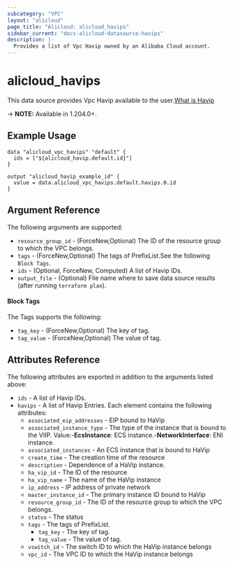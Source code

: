 ```yaml
---
subcategory: "VPC"
layout: "alicloud"
page_title: "Alicloud: alicloud_havips"
sidebar_current: "docs-alicloud-datasource-havips"
description: |-
  Provides a list of Vpc Havip owned by an Alibaba Cloud account.
---
```


# alicloud_havips

This data source provides Vpc Havip available to the user.[What is Havip](https://www.alibabacloud.com/help/en/)

-> **NOTE:** Available in 1.204.0+.

## Example Usage

```
data "alicloud_vpc_havips" "default" {
  ids = ["${alicloud_havip.default.id}"]
}

output "alicloud_havip_example_id" {
  value = data.alicloud_vpc_havips.default.havips.0.id
}
```

## Argument Reference

The following arguments are supported:
* `resource_group_id` - (ForceNew,Optional) The ID of the resource group to which the VPC belongs.
* `tags` - (ForceNew,Optional) The tags of PrefixList.See the following `Block Tags`.
* `ids` - (Optional, ForceNew, Computed) A list of Havip IDs.
* `output_file` - (Optional) File name where to save data source results (after running `terraform plan`).

#### Block Tags

The Tags supports the following:
* `tag_key` - (ForceNew,Optional) The key of tag.
* `tag_value` - (ForceNew,Optional) The value of tag.

## Attributes Reference

The following attributes are exported in addition to the arguments listed above:
* `ids` - A list of Havip IDs.
* `havips` - A list of Havip Entries. Each element contains the following attributes:
  * `associated_eip_addresses` - EIP bound to HaVip
  * `associated_instance_type` - The type of the instance that is bound to the VIIP. Value:-**EcsInstance**: ECS instance.-**NetworkInterface**: ENI instance.
  * `associated_instances` - An ECS instance that is bound to HaVip
  * `create_time` - The creation time of the  resource
  * `description` - Dependence of a HaVip instance.
  * `ha_vip_id` - The  ID of the resource
  * `ha_vip_name` - The name of the HaVip instance
  * `ip_address` - IP address of private network
  * `master_instance_id` - The primary instance ID bound to HaVip
  * `resource_group_id` - The ID of the resource group to which the VPC belongs.
  * `status` - The status
  * `tags` - The tags of PrefixList.
    * `tag_key` - The key of tag.
    * `tag_value` - The value of tag.
  * `vswitch_id` - The switch ID to which the HaVip instance belongs
  * `vpc_id` - The VPC ID to which the HaVip instance belongs
